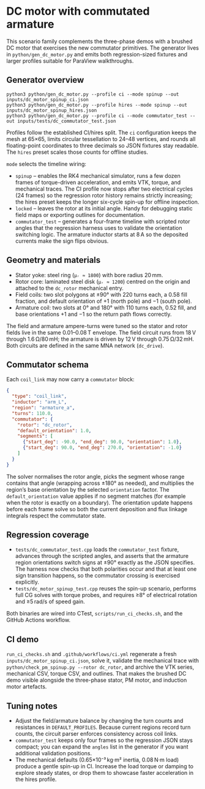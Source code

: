 # DC motor with commutated armature

This scenario family complements the three-phase demos with a brushed DC
motor that exercises the new commutator primitives. The generator lives in
`python/gen_dc_motor.py` and emits both regression-sized fixtures and larger
profiles suitable for ParaView walkthroughs.

## Generator overview

```
python3 python/gen_dc_motor.py --profile ci --mode spinup --out inputs/dc_motor_spinup_ci.json
python3 python/gen_dc_motor.py --profile hires --mode spinup --out inputs/dc_motor_spinup_hires.json
python3 python/gen_dc_motor.py --profile ci --mode commutator_test --out inputs/tests/dc_commutator_test.json
```

Profiles follow the established CI/hires split. The `ci` configuration keeps the
mesh at 65×65, limits circular tessellation to 24–48 vertices, and rounds all
floating-point coordinates to three decimals so JSON fixtures stay readable. The
`hires` preset scales those counts for offline studies.

`mode` selects the timeline wiring:

* `spinup` – enables the RK4 mechanical simulator, runs a few dozen frames of
  torque-driven acceleration, and emits VTK, torque, and mechanical traces.
  The CI profile now stops after two electrical cycles (24 frames) so the
  regression rotor history remains strictly increasing; the hires preset keeps
  the longer six-cycle spin-up for offline inspection.
* `locked` – leaves the rotor at its initial angle. Handy for debugging static
  field maps or exporting outlines for documentation.
* `commutator_test` – generates a four-frame timeline with scripted rotor angles
  that the regression harness uses to validate the orientation switching logic.
  The armature inductor starts at 8 A so the deposited currents make the sign
  flips obvious.

## Geometry and materials

* Stator yoke: steel ring (`μᵣ ≈ 1800`) with bore radius 20 mm.
* Rotor core: laminated steel disk (`μᵣ ≈ 1200`) centred on the origin and
  attached to the `dc_rotor` mechanical entry.
* Field coils: two slot polygons at ±90° with 220 turns each, a 0.58 fill
  fraction, and default orientation of +1 (north pole) and −1 (south pole).
* Armature coil: two slots at 0° and 180° with 110 turns each, 0.52 fill, and
  base orientations +1 and −1 so the return path flows correctly.

The field and armature ampere-turns were tuned so the stator and rotor fields
live in the same 0.01–0.08 T envelope. The field circuit runs from 18 V through
1.6 Ω/80 mH; the armature is driven by 12 V through 0.75 Ω/32 mH. Both circuits
are defined in the same MNA network (`dc_drive`).

## Commutator schema

Each `coil_link` may now carry a `commutator` block:

```json
{
  "type": "coil_link",
  "inductor": "arm_L",
  "region": "armature_a",
  "turns": 110.0,
  "commutator": {
    "rotor": "dc_rotor",
    "default_orientation": 1.0,
    "segments": [
      {"start_deg": -90.0, "end_deg": 90.0, "orientation": 1.0},
      {"start_deg": 90.0, "end_deg": 270.0, "orientation": -1.0}
    ]
  }
}
```

The solver normalises the rotor angle, picks the segment whose range contains
that angle (wrapping across ±180° as needed), and multiplies the region’s base
orientation by the selected `orientation` factor. The `default_orientation`
value applies if no segment matches (for example when the rotor is exactly on a
boundary). The orientation update happens before each frame solve so both the
current deposition and flux linkage integrals respect the commutator state.

## Regression coverage

* `tests/dc_commutator_test.cpp` loads the `commutator_test` fixture, advances
  through the scripted angles, and asserts that the armature region orientations
  switch signs at ±90° exactly as the JSON specifies. The harness now checks
  that both polarities occur and that at least one sign transition happens, so
  the commutator crossing is exercised explicitly.
* `tests/dc_motor_spinup_test.cpp` reuses the spin-up scenario, performs full CG
  solves with torque probes, and requires ≥8° of electrical rotation and ≥5 rad/s
  of speed gain.

Both binaries are wired into CTest, `scripts/run_ci_checks.sh`, and the GitHub
Actions workflow.

## CI demo

`run_ci_checks.sh` and `.github/workflows/ci.yml` regenerate a fresh
`inputs/dc_motor_spinup_ci.json`, solve it, validate the mechanical trace with
`python/check_pm_spinup.py --rotor dc_rotor`, and archive the VTK series,
mechanical CSV, torque CSV, and outlines. That makes the brushed DC demo visible
alongside the three-phase stator, PM motor, and induction motor artefacts.

## Tuning notes

* Adjust the field/armature balance by changing the turn counts and resistances
  in `DEFAULT_PROFILES`. Because current regions record turn counts, the circuit
  parser enforces consistency across coil links.
* `commutator_test` keeps only four frames so the regression JSON stays compact;
  you can expand the `angles` list in the generator if you want additional
  validation positions.
* The mechanical defaults (0.65×10⁻³ kg·m² inertia, 0.08 N·m load) produce a
  gentle spin-up in CI. Increase the load torque or damping to explore steady
  states, or drop them to showcase faster acceleration in the hires profile.
